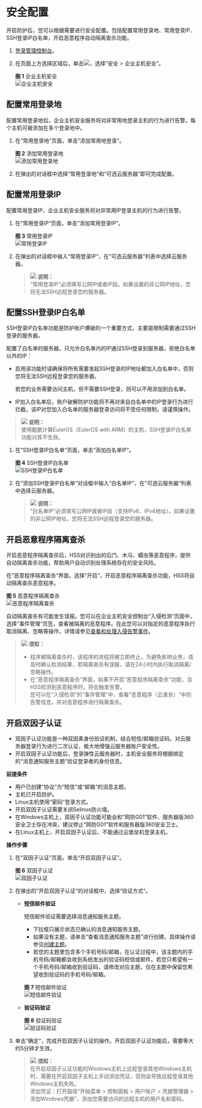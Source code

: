 # 安全配置<a name="hss_01_0051"></a>

开启防护后，您可以根据需要进行安全配置。包括配置常用登录地、常用登录IP、SSH登录IP白名单，开启恶意程序自动隔离查杀功能。

1.  [登录管理控制台](https://console.huaweicloud.com)。
2.  在页面上方选择区域后，单击![](figures/icon-servicelist.png)，选择“安全  \>  企业主机安全“。

    **图 1**  企业主机安全<a name="hss_01_0229_fig1271516227232"></a>  
    ![](figures/企业主机安全.png "企业主机安全")


## 配置常用登录地<a name="section1448034163012"></a>

配置常用登录地后，企业主机安全服务将对非常用地登录主机的行为进行告警。每个主机可被添加在多个登录地中。

1.  在“常用登录地“页面，单击“添加常用地登录“。

    **图 2**  添加常用登录地<a name="fig256363543417"></a>  
    ![](figures/添加常用登录地.png "添加常用登录地")

2.  在弹出的对话框中选择“常用登录地“和“可选云服务器“即可完成配置。

## 配置常用登录IP<a name="section10435391307"></a>

配置常用登录IP，企业主机安全服务将对非常用IP登录主机的行为进行告警。

1.  在“常用登录IP“页面，单击“添加常用登录IP“。

    **图 3**  常用登录IP<a name="fig4570731102719"></a>  
    ![](figures/常用登录IP.png "常用登录IP")


1.  在弹出的对话框中输入“常用登录IP“，在“可选云服务器“列表中选择云服务器。

    >![](public_sys-resources/icon-note.gif) **说明：**   
    >“常用登录IP“必须填写公网IP或者IP段。如果设置的非公网IP地址，您将无法SSH远程登录您的服务器。  


## 配置SSH登录IP白名单<a name="section525414343012"></a>

SSH登录IP白名单功能是防护账户爆破的一个重要方式，主要是限制需要通过SSH登录的服务器。

配置了白名单的服务器，只允许白名单内的IP通过SSH登录到服务器，拒绝白名单以外的IP：

-   启用该功能时请确保将所有需要发起SSH登录的IP地址都加入白名单中，否则您将无法SSH远程登录您的服务器。

    若您的业务需要访问主机，但不需要SSH登录，则可以不用添加到白名单。

-   IP加入白名单后，账户破解防护功能将不再对来自白名单中的IP登录行为进行拦截，该IP对您加入白名单的服务器登录访问将不受任何限制，请谨慎操作。

>![](public_sys-resources/icon-note.gif) **说明：**   
>使用鲲鹏计算EulerOS（EulerOS with ARM）的主机，SSH登录IP白名单功能对其不生效。  

1.  在“SSH登录IP白名单“页面，单击“添加白名单IP“。

    **图 4**  SSH登录IP白名单<a name="fig84424528346"></a>  
    ![](figures/SSH登录IP白名单.png "SSH登录IP白名单")

2.  在“添加SSH登录IP白名单“对话框中输入“白名单IP“，在“可选云服务器“列表中选择云服务器。

    >![](public_sys-resources/icon-note.gif) **说明：**   
    >“白名单IP“必须填写公网IP或者IP段（支持IPv6、IPv4地址）。如果设置的非公网IP地址，您将无法SSH远程登录您的服务器。  


## 开启恶意程序隔离查杀<a name="section33461055133017"></a>

开启恶意程序隔离查杀后，HSS对识别出的后门、木马、蠕虫等恶意程序，提供自动隔离查杀功能，帮助用户自动识别处理系统存在的安全风险。

在“恶意程序隔离查杀“界面，选择“开启“，开启恶意程序隔离查杀功能，HSS将自动隔离查杀恶意程序。

**图 5**  恶意程序隔离查杀<a name="fig62341720376"></a>  
![](figures/恶意程序隔离查杀.png "恶意程序隔离查杀")

自动隔离查杀有可能发生误报。您可以在企业主机安全控制台“入侵检测“页面中，选择“事件管理“页签，查看被隔离的恶意程序。在此您可以对指定的恶意程序执行取消隔离、忽略等操作，详情请参见[查看和处理入侵告警事件](查看和处理入侵告警事件.md)。

>![](public_sys-resources/icon-notice.gif) **须知：**   
>-   程序被隔离查杀时，该程序的进程将被立即终止，为避免影响业务，请及时确认检测结果，若隔离查杀有误报，请在24小时内执行取消隔离/忽略操作。  
>-   在“恶意程序隔离查杀“界面，如果不开启“恶意程序隔离查杀“功能，当HSS检测到恶意程序时，将会触发告警。  
>    您可以在“入侵检测“的“事件管理“中，查看“恶意程序（云查杀）“中的告警信息，并对恶意程序进行隔离查杀。  

## 开启双因子认证<a name="section172571068317"></a>

-   双因子认证功能是一种双因素身份验证机制，结合短信/邮箱验证码，对云服务器登录行为进行二次认证，极大地增强云服务器账户安全性。
-   开启双因子认证功能后，登录弹性云服务器时，主机安全服务将根据绑定的“消息通知服务主题“验证登录者的身份信息。

**前提条件**

-   用户已创建“协议“为“短信“或“邮箱“的消息主题。
-   主机已开启防护。
-   Linux主机使用“密码“登录方式。
-   开启双因子认证需要关闭Selinux防火墙。
-   在Windows主机上，双因子认证功能可能会和“网防G01”软件、服务器版360安全卫士存在冲突，建议停止“网防G01”软件和服务器版360安全卫士。
-   在Linux主机上，开启双因子认证后，不能通过云堡垒机登录主机。

**操作步骤**

1.  在“双因子认证“页面，单击“开启双因子认证”。

    **图 6**  双因子认证<a name="fig81155616717"></a>  
    ![](figures/双因子认证.png "双因子认证")

2.  在弹出的“开启双因子认证“的对话框中，选择“验证方式“。
    -   **短信邮件验证**

        短信邮件验证需要选择消息通知服务主题。

        -   下拉框只展示状态已确认的消息通知服务主题。
        -   如果没有主题，请单击“查看消息通知服务主题“进行创建。具体操作请参见[创建主题](https://support.huaweicloud.com/usermanual-smn/zh-cn_topic_0043961401.html)。
        -   若您的主题里包含多个手机号码/邮箱，在认证过程中，该主题内的手机号码/邮箱都会收到系统发出的验证码短信或邮件。若您只希望有一个手机号码/邮箱收到验证码，请修改对应主题，仅在主题中保留您希望收到验证码的手机号码/邮箱。

        **图 7**  短信邮件验证<a name="fig1017511083114"></a>  
        ![](figures/短信邮件验证.png "短信邮件验证")

    -   **验证码验证**

        **图 8**  验证码验证<a name="fig192014993313"></a>  
        ![](figures/验证码验证.png "验证码验证")

3.  单击“确定“，完成开启双因子认证的操作。开启双因子认证功能后，需要等大约5分钟才生效。

    >![](public_sys-resources/icon-notice.gif) **须知：**   
    >在开启双因子认证功能的Windows主机上远程登录其他Windows主机时，需要在开启双因子主机上手动添加凭证，否则会导致远程登录其他Windows主机失败。  
    >添加凭证：打开路径“开始菜单  \>  控制面板  \>  用户账户  \>  凭据管理器  \>  添加Windows凭据“，添加您需要访问的远程主机的用户名和密码。  


